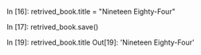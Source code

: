 <!-- command -->
In [16]: retrived_book.title = "Nineteen Eighty-Four"

In [17]: retrived_book.save()

<!-- output -->
In [19]: retrived_book.title
Out[19]: 'Nineteen Eighty-Four'